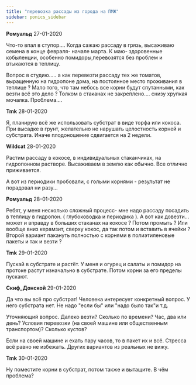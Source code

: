 ```yaml
---
title: "перевозка рассады из города на ПМЖ"
sidebar: ponics_sidebar
---
```


**Ромуальд** 27-01-2020

Что-то впал в ступор.... Когда сажаю рассаду в грязь, высаживаю семена в конце февраля- начале марта. К маю- здоровенные кобыленции, особенно помидоры,перевозятся без проблем и втыкаются в теплицу.

Вопрос в студию..... а как перевезти рассаду тех же томатов, выращенную на гидропоне дома, на постоянное место проживания в теплице ? Мало того, что там небось все корни будут спутанными, как везти всё это дело ? Толком в стаканах не закреплено.... снизу хрупкая мочалка. Проблема....


**Tmk** 28-01-2020

Я, планирую всё же использовать субстрат в виде торфа или кокоса. При высадке в грунт, желательно не нарушать целостность корней и субстрата. Иначе плодоношение сдвигается на 2 недели.


**Wildcat** 28-01-2020

Растим рассаду в кокосе, в индивидуальных стаканчиках, на гидропонном растворе. Высаживаем в землю как обычно. Все отлично приживается.

А вот из периодики пробовали, с голыми корнями - результат не порадовал ни разу...


**Ромуальд** 28-01-2020

Ребят, у меня несколько сложный процесс- мне надо рассаду посадить в теплицу в гидропон. ( глубоководка и периодика ). А вот как довезти... может и вправду в больших стаканах на кокосе ? Потом промыть ? Или вообще вниз керамзит, сверху кокос, да так потом и вставить в ячейки ? Второй вариант пакануть полностью с корнями в полиэтиленовые пакеты и так и везти ?


**Tmk** 29-01-2020

Пускай в субстрате и растёт. У меня и огурец и салаты и помидор на протоке растут изначально в субстрате. Потом корни за его пределы пускают.


**Скиф_Донской** 29-01-2020

Да что вы всё про субстрат! Человека интересует конкретный вопрос. У него субстрата нет. Не надо "если бы" или "надо было так"и т.д.

Уточняющий вопрос. Далеко везти? Сколько по времени? Час, два или день? Условия перевозки (на своей машине или общественным транспортом)? Сколько кустов?

Если на своей машине и ехать пару часов, то в пакет их и всё. Стресса всё равно не избежать. Других вариантов из реальных не вижу.


**Tmk** 30-01-2020

Ну поместите корни в субстрат, потом также и вытащите. В чём проблема?



